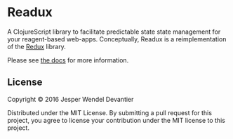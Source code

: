 # Readux

A ClojureScript library to facilitate predictable state state management for
your reagent-based web-apps. Conceptually, Readux is a reimplementation of the
[Redux](http://redux.js.org) library.

Please see [the docs](https://readux.github.io) for more information.

## License

Copyright © 2016 Jesper Wendel Devantier

Distributed under the MIT License. By submitting a pull request for
this project, you agree to license your contribution under the MIT
license to this project.